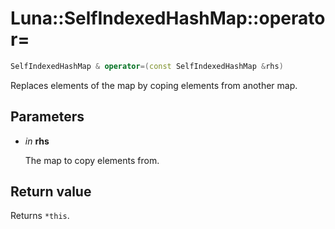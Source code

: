 # Luna::SelfIndexedHashMap::operator=

```c++
SelfIndexedHashMap & operator=(const SelfIndexedHashMap &rhs)
```

Replaces elements of the map by coping elements from another map. 



## Parameters
* *in* **rhs**

    The map to copy elements from. 

## Return value
Returns `*this`. 

